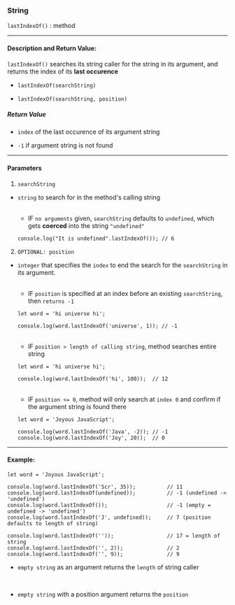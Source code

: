 ### String 

`lastIndexOf()` : method

___

#### Description and Return Value:

`lastIndexOf()` searches its string caller for the string in its argument, and returns the index of its **last occurence**

- `lastIndexOf(searchString)`

- `lastIndexOf(searchString, position)`

##### Return Value

- `index` of the last occurence of its argument string

- `-1` if argument string is not found
___

#### Parameters

1. `searchString`
- `string` to search for in the method's calling string

    <br>

    - IF `no arguments` given, `searchString` defaults to `undefined`, which gets **coerced** into the string `"undefined"`
    ```
    console.log("It is undefined".lastIndexOf()); // 6 
    ```

2. `OPTIONAL: position`
- `integer` that specifies the `index` to end the search for the `searchString` in its argument.

    <br>

    - IF `position` is specified at an index before an existing `searchString`, then `returns -1`
    ```
    let word = 'hi universe hi';

    console.log(word.lastIndexOf('universe', 1)); // -1
    ```

    <br>

    - IF `position > length of calling string`, method searches entire string

    ```
    let word = 'hi universe hi';

    console.log(word.lastIndexOf('hi', 100));  // 12
    ```

    <br>

    - IF `position <= 0`, method will only search at `index 0` and confirm if the argument string is found there

    ```
    let word = 'Joyous JavaScript';

    console.log(word.lastIndexOf('Java', -2)); // -1
    console.log(word.lastIndexOf('Joy', 20));  // 0
    ```
___

#### Example:

```
let word = 'Joyous JavaScript';

console.log(word.lastIndexOf('Scr', 35));          // 11
console.log(word.lastIndexOf(undefined));          // -1 (undefined -> 'undefined')
console.log(word.lastIndexOf());                   // -1 (empty = undefined -> 'undefined')
console.log(word.lastIndexOf('J', undefined));     // 7 (position defaults to length of string)

console.log(word.lastIndexOf(''));                 // 17 = length of string 
console.log(word.lastIndexOf('', 2));              // 2
console.log(word.lastIndexOf('', 9));              // 9 
```
- `empty string` as an argument returns the `length` of string caller

<br>

- `empty string` with a position argument returns the `position`

